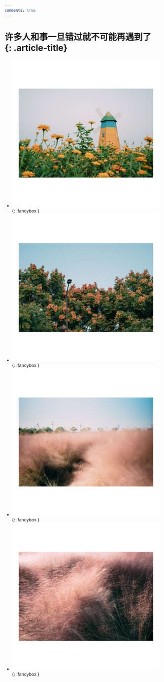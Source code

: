```yaml
---
comments: true
---
```


# 许多人和事一旦错过就不可能再遇到了 {: .article-title}

<div class="grid cards" markdown>

- [![Image 3](31189a5e-b5e7-4330-876c-923178698b76.jpg)](31189a5e-b5e7-4330-876c-923178698b76.jpg){: .fancybox }
- [![Image 3](2869e20c-1f1c-467a-8b80-597fcf8f2fde.jpg)](2869e20c-1f1c-467a-8b80-597fcf8f2fde.jpg){: .fancybox }
- [![Image 3](f54fb1d7-2a4e-4770-83fc-c3ac4b011232.jpg)](f54fb1d7-2a4e-4770-83fc-c3ac4b011232.jpg){: .fancybox }
- [![Image 3](7298e2b1-d121-4beb-99cb-6676b5b4eaef.jpg)](7298e2b1-d121-4beb-99cb-6676b5b4eaef.jpg){: .fancybox }


</div>